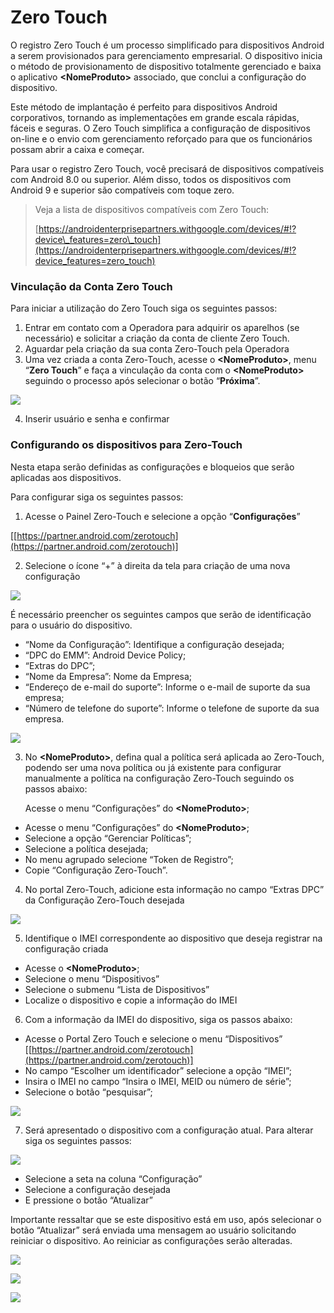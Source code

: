 # Zero Touch

O registro Zero Touch é um processo simplificado para dispositivos Android a serem provisionados para gerenciamento empresarial. O dispositivo inicia o método de provisionamento de dispositivo totalmente gerenciado e baixa o aplicativo **\<NomeProduto>** associado, que conclui a configuração do dispositivo.

Este método de implantação é perfeito para dispositivos Android corporativos, tornando as implementações em grande escala rápidas, fáceis e seguras. O Zero Touch simplifica a configuração de dispositivos on-line e o envio com gerenciamento reforçado para que os funcionários possam abrir a caixa e começar.

Para usar o registro Zero Touch, você precisará de dispositivos compatíveis com Android 8.0 ou superior. Além disso, todos os dispositivos com Android 9 e superior são compatíveis com toque zero.

> Veja a lista de dispositivos compatíveis com Zero Touch:
>
> [https://androidenterprisepartners.withgoogle.com/devices/#!?device\_features=zero\_touch](https://androidenterprisepartners.withgoogle.com/devices/#!?device_features=zero_touch)

### **Vinculação da Conta Zero Touch**

Para iniciar a utilização do Zero Touch siga os seguintes passos:

1. Entrar em contato com a Operadora para adquirir os aparelhos (se necessário) e solicitar a criação da conta de cliente Zero Touch.
2. Aguardar pela criação da sua conta Zero-Touch pela Operadora
3. Uma vez criada a conta Zero-Touch, acesse o **\<NomeProduto>**, menu “**Zero Touch**” e faça a vinculação da conta com o **\<NomeProduto>** seguindo o processo após selecionar o botão “**Próxima**”.

![](<../../.gitbook/assets/0 (4).png>)

4. Inserir usuário e senha e confirmar

### **Configurando os dispositivos para Zero-Touch**

Nesta etapa serão definidas as configurações e bloqueios que serão aplicadas aos dispositivos.

Para configurar siga os seguintes passos:

1. Acesse o Painel Zero-Touch e selecione a opção “**Configurações**”

\[[https://partner.android.com/zerotouch](https://partner.android.com/zerotouch)]

2. Selecione o ícone “+” à direita da tela para criação de uma nova configuração

![](<../../.gitbook/assets/1 (4).png>)

É necessário preencher os seguintes campos que serão de identificação para o usuário do dispositivo.

* “Nome da Configuração”: Identifique a configuração desejada;
* “DPC do EMM”: Android Device Policy;
* “Extras do DPC”;
* “Nome da Empresa”: Nome da Empresa;
* “Endereço de e-mail do suporte”: Informe o e-mail de suporte da sua empresa;
* “Número de telefone do suporte”: Informe o telefone de suporte da sua empresa.

![](<../../.gitbook/assets/2 (2).png>)

3.  No **\<NomeProduto>**, defina qual a política será aplicada ao Zero-Touch, podendo ser uma nova política ou já existente para configurar manualmente a política na configuração Zero-Touch seguindo os passos abaixo:

    Acesse o menu “Configurações” do **\<NomeProduto>**;

* Acesse o menu “Configurações” do **\<NomeProduto>**;
* Selecione a opção “Gerenciar Políticas”;
* Selecione a política desejada;
* No menu agrupado selecione “Token de Registro”;
* Copie “Configuração Zero-Touch”.

4. No portal Zero-Touch, adicione esta informação no campo “Extras DPC” da Configuração Zero-Touch desejada

![](../../.gitbook/assets/4.png)

5. Identifique o IMEI correspondente ao dispositivo que deseja registrar na configuração criada

* Acesse o **\<NomeProduto>**;
* Selecione o menu “Dispositivos”
* Selecione o submenu “Lista de Dispositivos”
* Localize o dispositivo e copie a informação do IMEI

6. Com a informação da IMEI do dispositivo, siga os passos abaixo:

* Acesse o Portal Zero Touch e selecione o menu “Dispositivos” \[[https://partner.android.com/zerotouch](https://partner.android.com/zerotouch)]
* No campo “Escolher um identificador” selecione a opção “IMEI”;
* Insira o IMEI no campo “Insira o IMEI, MEID ou número de série”;
* Selecione o botão “pesquisar”;

![](../../.gitbook/assets/5.png)

7. Será apresentado o dispositivo com a configuração atual. Para alterar siga os seguintes passos:

![](../../.gitbook/assets/6.png)

* Selecione a seta na coluna “Configuração”
* Selecione a configuração desejada
* E pressione o botão “Atualizar”

Importante ressaltar que se este dispositivo está em uso, após selecionar o botão “Atualizar” será enviada uma mensagem ao usuário solicitando reiniciar o dispositivo. Ao reiniciar as configurações serão alteradas.

![](../../.gitbook/assets/7.png)

![](../../.gitbook/assets/8.png)

![](../../.gitbook/assets/9.png)
